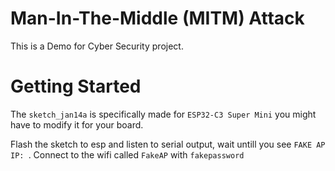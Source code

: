 # Man-In-The-Middle (MITM) Attack

This is a Demo for Cyber Security project.

# Getting Started

The `sketch_jan14a` is specifically made for `ESP32-C3 Super Mini` you might have to modify it for your board.

Flash the sketch to esp and listen to serial output, wait untill you see `FAKE AP IP: `.
Connect to the wifi called `FakeAP` with `fakepassword`
